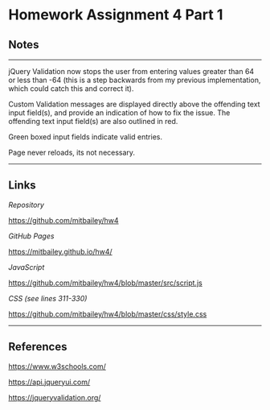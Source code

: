 # Homework Assignment 4 Part 1
## Notes
___

jQuery Validation now stops the user from entering values greater than 64 or less than -64 (this is a step backwards from my previous implementation, which could catch this and correct it).

Custom Validation messages are displayed directly above the offending text input field(s), and provide an indication of how to fix the issue. The offending text input field(s) are also outlined in red.

Green boxed input fields indicate valid entries.

Page never reloads, its not necessary.
___
## Links
_Repository_

https://github.com/mitbailey/hw4

_GitHub Pages_

https://mitbailey.github.io/hw4/

_JavaScript_

https://github.com/mitbailey/hw4/blob/master/src/script.js

_CSS (see lines 311-330)_

https://github.com/mitbailey/hw4/blob/master/css/style.css
___

## References
https://www.w3schools.com/

https://api.jqueryui.com/

https://jqueryvalidation.org/  
